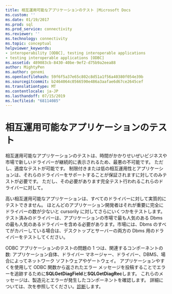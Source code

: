 ```yaml
---
title: 相互運用可能なアプリケーションのテスト |Microsoft Docs
ms.custom: ''
ms.date: 01/19/2017
ms.prod: sql
ms.prod_service: connectivity
ms.reviewer: ''
ms.technology: connectivity
ms.topic: conceptual
helpviewer_keywords:
- interoperability [ODBC], testing interoperable applications
- testing interoperable applications [ODBC]
ms.assetid: 489083cb-8430-40be-9ef2-d75b9a2eea88
author: MightyPen
ms.author: genemi
ms.openlocfilehash: 59f6f5a37e65c802c8d51a1f56a40380f054e39b
ms.sourcegitcommit: b2464064c0566590e486a3aafae6d67ce2645cef
ms.translationtype: MT
ms.contentlocale: ja-JP
ms.lasthandoff: 07/15/2019
ms.locfileid: "68114085"
---
```

# <a name="testing-interoperable-applications"></a>相互運用可能なアプリケーションのテスト
相互運用可能なアプリケーションのテストは、時間がかかりせいぜいビジネスや市場で新しいドライバーが継続的に表示されるため、最悪の不可能です。 ただし、適度なテストが可能です。 制限付きまたは低の相互運用性とアプリケーションは、それらのドライバーをサポートすることが保証されますに対してのみテストが必要です。 ただし、その必要があります完全テスト行われるこれらのドライバーに対して。  
  
 高い相互運用可能なアプリケーションは、すべてのドライバーに対して実質的にテストできません。 ほとんどのアプリケーション開発者はそれが重要に完全にドライバーの数が少ないと cursorily に対してさらにいくつかをテストします。 テスト済みのドライバーは、アプリケーションの市場で最も人気のある Dbms の最も人気のあるドライバーを含める必要があります。市場には、Dbms のすべてがカバーしている場合は、デスクトップとサーバーの両方の Dbms 用のドライバーをテストしてください。  
  
 ODBC アプリケーションのテストの問題の 1 つは、関連するコンポーネントの数: アプリケーション自体、ドライバー マネージャー、ドライバー、DBMS、場合によってネットワーク ソフトウェアやゲートウェイ。 アプリケーションやすくを使用して ODBC 関数から返されたエラー メッセージを投稿することでエラーを追跡するために**SQLGetDiagField**と**SQLGetDiagRec**します。 これらのメッセージは、製造元とエラーが発生したコンポーネントを確認します。 詳細については、次を参照してください。[診断](../../../odbc/reference/develop-app/diagnostics.md)します。
